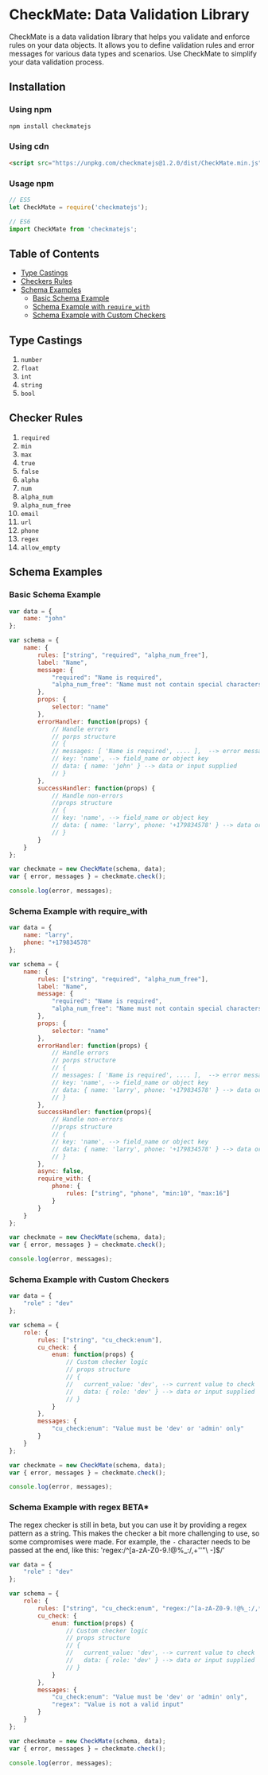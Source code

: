 # CheckMate: Data Validation Library

CheckMate is a data validation library that helps you validate and enforce rules on your data objects. It allows you to define validation rules and error messages for various data types and scenarios. Use CheckMate to simplify your data validation process.

## Installation

### Using npm

```bash
npm install checkmatejs
```
### Using cdn

```html
<script src="https://unpkg.com/checkmatejs@1.2.0/dist/CheckMate.min.js"></script>
```

### Usage npm

```js
// ES5
let CheckMate = require('checkmatejs');
```

```js
// ES6
import CheckMate from 'checkmatejs';
```

## Table of Contents
- [Type Castings](#type-castings)
- [Checkers Rules](#checkers-rules)
- [Schema Examples](#schema-examples)
  - [Basic Schema Example](#basic-schema-example)
  - [Schema Example with `require_with`](#schema-example-with-require_with)
  - [Schema Example with Custom Checkers](#schema-example-with-custom-checkers)

## Type Castings

1. `number`
2. `float`
3. `int`
4. `string`
5. `bool`

## Checker Rules

1. `required`
2. `min`
3. `max`
4. `true`
5. `false`
6. `alpha`
7. `num`
8. `alpha_num`
9. `alpha_num_free`
10. `email`
11. `url`
12. `phone`
13. `regex`
14. `allow_empty`

## Schema Examples

### Basic Schema Example

```javascript
var data = {
    name: "john"
};

var schema = {
    name: {
        rules: ["string", "required", "alpha_num_free"],
        label: "Name",
        message: {
            "required": "Name is required",
            "alpha_num_free": "Name must not contain special characters"
        },
        props: {
            selector: "name"
        },
        errorHandler: function(props) {
            // Handle errors
            // porps structure
            // {
            // messages: [ 'Name is required', .... ],  --> error messages in array
            // key: 'name', --> field_name or object key
            // data: { name: 'john' } --> data or input supplied 
            // }
        },
        successHandler: function(props) {
            // Handle non-errors
            //props structure
            // {
            // key: 'name', --> field_name or object key
            // data: { name: 'larry', phone: '+179834578' } --> data or input supplied 
            // }
        }
    }
};

var checkmate = new CheckMate(schema, data);
var { error, messages } = checkmate.check();

console.log(error, messages);
```

### Schema Example with require_with
```javascript
var data = {
    name: "larry",
    phone: "+179834578"
};

var schema = {
    name: {
        rules: ["string", "required", "alpha_num_free"],
        label: "Name",
        message: {
            "required": "Name is required",
            "alpha_num_free": "Name must not contain special characters"
        },
        props: {
            selector: "name"
        },
        errorHandler: function(props) {
            // Handle errors
            // porps structure
            // {
            // messages: [ 'Name is required', .... ],  --> error messages in array
            // key: 'name', --> field_name or object key
            // data: { name: 'larry', phone: '+179834578' } --> data or input supplied 
            // }
        },
        successHandler: function(props){
            // Handle non-errors
            //props structure
            // {
            // key: 'name', --> field_name or object key
            // data: { name: 'larry', phone: '+179834578' } --> data or input supplied 
            // }
        },
        async: false,
        require_with: {
            phone: {
                rules: ["string", "phone", "min:10", "max:16"]
            }
        }
    }
};

var checkmate = new CheckMate(schema, data);
var { error, messages } = checkmate.check();

console.log(error, messages);
```
### Schema Example with Custom Checkers
```javascript
var data = {
    "role" : "dev"
};

var schema = {
    role: {
        rules: ["string", "cu_check:enum"],
        cu_check: {
            enum: function(props) {
                // Custom checker logic
                // props structure
                // {
                //   current_value: 'dev', --> current value to check
                //   data: { role: 'dev' } --> data or input supplied
                // }
            }
        },
        messages: {
            "cu_check:enum": "Value must be 'dev' or 'admin' only"
        }
    }
};

var checkmate = new CheckMate(schema, data);
var { error, messages } = checkmate.check();

console.log(error, messages);
```

### Schema Example with regex BETA*
The regex checker is still in beta, but you can use it by providing a regex pattern as a string. This makes the checker a bit more challenging to use, so some compromises were made. For example, the `-` character needs to be passed at the end, like this: 'regex:/^[a-zA-Z0-9.!@%_:/,+''"\ -]$/'

```javascript
var data = {
    "role" : "dev"
};

var schema = {
    role: {
        rules: ["string", "cu_check:enum", "regex:/^[a-zA-Z0-9.!@%_:/,*+'\"\\\\ -]*$/"],
        cu_check: {
            enum: function(props) {
                // Custom checker logic
                // props structure
                // {
                //   current_value: 'dev', --> current value to check
                //   data: { role: 'dev' } --> data or input supplied
                // }
            }
        },
        messages: {
            "cu_check:enum": "Value must be 'dev' or 'admin' only",
            "regex": "Value is not a valid input"
        }
    }
};

var checkmate = new CheckMate(schema, data);
var { error, messages } = checkmate.check();

console.log(error, messages);
```

